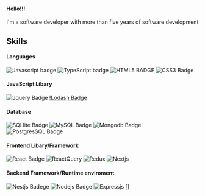 #### Hello!!!

I'm a software developer with more than five years of software development

## Skills
  #### Languages

  ![Javascript badge](https://img.shields.io/badge/JavaScript-323330?style=for-the-badge&logo=javascript&logoColor=F7DF1E)
  ![TypeScript badge](https://img.shields.io/badge/TypeScript-007ACC?style=for-the-badge&logo=typescript&logoColor=white) ![HTML5 BADGE](https://img.shields.io/badge/HTML5-E34F26?style=for-the-badge&logo=html5&logoColor=white) ![CSS3 Badge](https://img.shields.io/badge/CSS3-1572B6?style=for-the-badge&logo=css3&logoColor=white)

  #### JavaScript Libary
  ![Jquery Badge](https://img.shields.io/badge/jQuery-0769AD?style=for-the-badge&logo=jquery&logoColor=white) [!Lodash Badge](https://img.shields.io/badge/Lodash-3492FF?style=for-the-badge&logo=lodash&logoColor=white")

  #### Database
  ![SQLlite Badge](https://img.shields.io/badge/Sqlite-003B57?style=for-the-badge&logo=sqlite&logoColor=white) ![MySQL Badge](https://img.shields.io/badge/MySQL-005C84?style=for-the-badge&logo=mysql&logoColor=white) ![Mongodb Badge](https://img.shields.io/badge/MongoDB-4EA94B?style=for-the-badge&logo=mongodb&logoColor=white) ![PostgresSQL Badge](https://img.shields.io/badge/PostgreSQL-316192?style=for-the-badge&logo=postgresql&logoColor=white)

  #### Frontend Libary/Framework
  ![React Badge](https://img.shields.io/badge/React-20232A?style=for-the-badge&logo=react&logoColor=61DAFB) ![ReactQuery](https://img.shields.io/badge/React_Query-FF4154?style=for-the-badge&logo=ReactQuery&logoColor=white) ![Redux](https://img.shields.io/badge/Redux-593D88?style=for-the-badge&logo=redux&logoColor=white) ![Nextjs](https://img.shields.io/badge/next%20js-000000?style=for-the-badge&logo=nextdotjs&logoColor=white) 

  #### Backend Framework/Runtime enviroment
  ![Nestjs Badege](https://img.shields.io/badge/nestjs-E0234E?style=for-the-badge&logo=nestjs&logoColor=white) ![Nodejs Badge](https://img.shields.io/badge/Node%20js-339933?style=for-the-badge&logo=nodedotjs&logoColor=white) ![Expressjs](https://img.shields.io/badge/Express%20js-000000?style=for-the-badge&logo=express&logoColor=white) []
  
